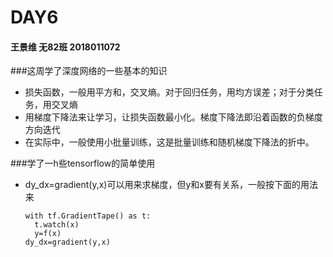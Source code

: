 # DAY6

#### 王景维 无82班 2018011072

###这周学了深度网络的一些基本的知识

* 损失函数，一般用平方和，交叉熵。对于回归任务，用均方误差；对于分类任务，用交叉熵
* 用梯度下降法来让学习，让损失函数最小化。梯度下降法即沿着函数的负梯度方向迭代
* 在实际中，一般使用小批量训练，这是批量训练和随机梯度下降法的折中。

###学了一h些tensorflow的简单使用

* dy_dx=gradient(y,x)可以用来求梯度，但y和x要有关系，一般按下面的用法来

  ```
  with tf.GradientTape() as t:
  	t.watch(x)
  	y=f(x)
  dy_dx=gradient(y,x)
  ```

  


